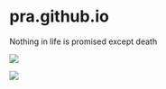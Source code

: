 # pra.github.io
Nothing in life is promised except death 

![](https://cdn.pixabay.com/photo/2015/04/23/22/00/tree-736885_1280.jpg)

![](https://compote.slate.com/images/697b023b-64a5-49a0-8059-27b963453fb1.gif)

